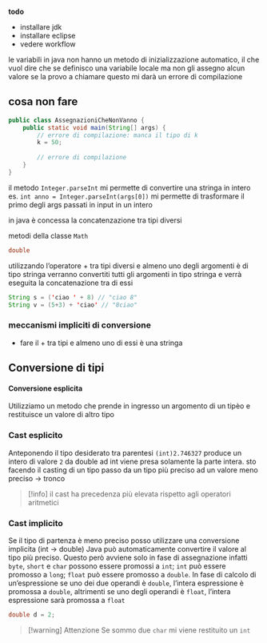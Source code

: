 **todo**
- installare jdk
- installare eclipse 
- vedere workflow

le variabili in java non hanno un metodo di inizializzazione automatico, il che vuol dire che se definisco una variabile locale ma non gli assegno alcun valore se la provo a chiamare questo mi darà un errore di compilazione

## cosa non fare
```java
public class AssegnazioniCheNonVanno {
	public static void main(String[] args) {
		// errore di compilazione: manca il tipo di k
		k = 50;
		
		// errore di compilazione 
	}
}
```



il metodo `Integer.parseInt` mi permette di convertire una stringa in intero
es.
`int anno = Integer.parseInt(args[0])` mi permette di trasformare il primo degli args passati in input in un intero

in java è concessa la concatenzazione tra tipi diversi

metodi della classe `Math`

```java
double 
```

utilizzando l’operatore + tra tipi diversi e almeno uno degli argomenti è di tipo stringa verranno convertiti tutti gli argomenti in tipo stringa e verrà eseguita la concatenazione tra di essi

```java
String s = ('ciao ' + 8) // "ciao 8"
String v = (5+3) + 'ciao' // "8ciao"
```

### meccanismi impliciti di conversione
- fare il + tra tipi e almeno uno di essi è una stringa
## Conversione di tipi
#### Conversione esplicita
Utilizziamo un metodo che prende in ingresso un argomento di un tipèo e restituisce un valore di altro tipo

### Cast esplicito
Anteponendo il tipo desiderato tra parentesi 
`(int)2.746327` produce un intero di valore `2`
da double ad int viene presa solamente la parte intera. sto facendo il casting di un tipo
passo da un tipo più preciso ad un valore meno preciso → tronco

> [!info] 
> il cast ha precedenza più elevata rispetto agli operatori aritmetici
> 

### Cast implicito
Se il tipo di partenza è meno preciso posso utilizzare una conversione implicita (int → double) Java può automaticamente convertire il valore al tipo più preciso. Questo però avviene solo in fase di assegnazione infatti `byte`, `short` e `char` possono essere promossi a `int`; `int` può essere promosso a `long`;
`float` può essere promosso a `double`.
In fase di calcolo di un’espressione se uno dei due operandi è `double`, l’intera espressione è promossa a `double`, altrimenti se uno degli operandi è `float`, l’intera espressione sarà promossa a `float`

```java
double d = 2;
```

> [!warning] Attenzione
> Se sommo due `char` mi viene restituito un `int`

